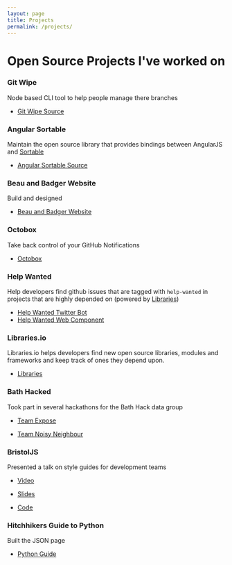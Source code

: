 ```yaml
---
layout: page
title: Projects
permalink: /projects/
---
```


# Open Source Projects I've worked on

### Git Wipe
Node based CLI tool to help people manage there branches
  * [Git Wipe Source](https://gitlab.com/samjacobclift/git-wipe)

### Angular Sortable
Maintain the open source library that provides bindings between AngularJS and [Sortable](https://github.com/RubaXa/Sortable)
  * [Angular Sortable Source](https://github.com/SortableJS/angular-legacy-sortablejs)

### Beau and Badger Website
Build and designed
 * [Beau and Badger Website](http://www.beauandbadger.co.uk/)

### Octobox
Take back control of your GitHub Notifications
* [Octobox](https://octobox.io)


### Help Wanted
Help developers find github issues that are tagged with `help-wanted` in projects
that are highly depended on (powered by [Libraries](https://github.com/librariesio/libraries.io))

* [Help Wanted Twitter Bot](https://github.com/samjacobclift/help_wanted)
* [Help Wanted Web Component](https://github.com/samjacobclift/help-wanted-gh-issues)


### Libraries.io
Libraries.io helps developers find new open source libraries, modules and frameworks and keep track of ones they depend upon.

* [Libraries](https://github.com/librariesio/libraries.io)


### Bath Hacked
Took part in several hackathons for the Bath Hack data group
* [Team Expose](http://www.bathhacked.org/projects/team-expose-hacked21)

* [Team Noisy Neighbour](http://www.bathhacked.org/bath-hacked-loves-the-environment/what-did-we-build/)


### BristolJS
Presented a talk on style guides for development teams
* [Video](https://www.youtube.com/watch?v=zYFBptgX9FY)

* [Slides](https://docs.google.com/presentation/d/1AW_VmblCufk_aRVi_NFCKV2KmUGl2kqXM2_NJ3xromU/edit)

* [Code](https://github.com/bristoljs/bristoljs)

### Hitchhikers Guide to Python
Built the JSON page
* [Python Guide](https://github.com/kennethreitz/python-guide)
